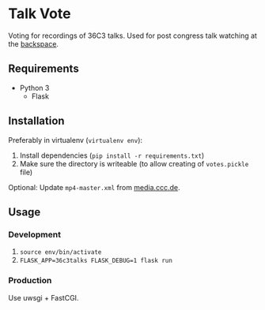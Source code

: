# Talk Vote

Voting for recordings of 36C3 talks. Used for post congress talk watching at the [backspace](https://hackerspace-bamberg.de).

## Requirements

- Python 3
	- Flask

## Installation

Preferably in virtualenv (`virtualenv env`):

1. Install dependencies (`pip install -r requirements.txt`)
2. Make sure the directory is writeable (to allow creating of `votes.pickle` file)

Optional: Update `mp4-master.xml` from [media.ccc.de](https://media.ccc.de/c/36c3/podcast/mp4-master.xml).

## Usage

### Development

1. `source env/bin/activate`
2. `FLASK_APP=36c3talks FLASK_DEBUG=1 flask run`

### Production

Use uwsgi + FastCGI.
